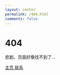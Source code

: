 ```yaml
---
layout: center
permalink: /404.html
comments: false
---
```

# 404
悲剧，页面好像找不到了...

<div class="mt3">
  <a href="{{ site.baseurl }}/" class="button button-blue button-big"> 主页 </a>
  <a href="{{ site.baseurl }}/contact/" class="button button-blue button-big">联系</a>
</div>

